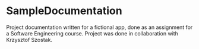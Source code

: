 # SampleDocumentation
Project documentation written for a fictional app, done as an assignment for a Software Engineering course.
Project was done in collaboration with Krzysztof Szostak.
